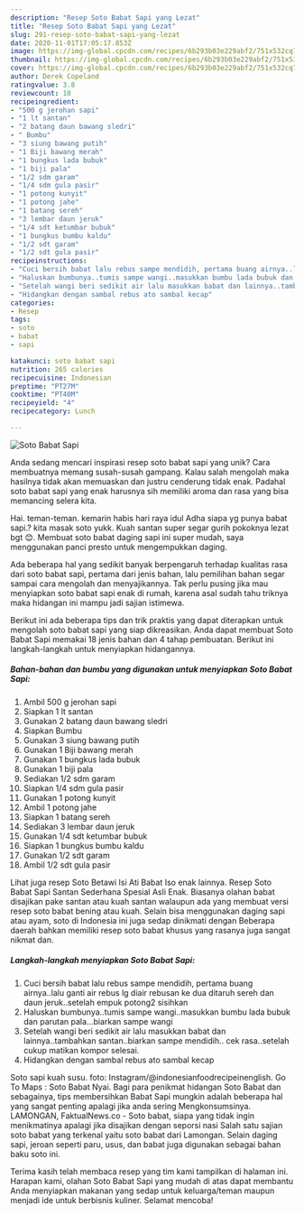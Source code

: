 ```yaml
---
description: "Resep Soto Babat Sapi yang Lezat"
title: "Resep Soto Babat Sapi yang Lezat"
slug: 291-resep-soto-babat-sapi-yang-lezat
date: 2020-11-01T17:05:17.853Z
image: https://img-global.cpcdn.com/recipes/6b293b03e229abf2/751x532cq70/soto-babat-sapi-foto-resep-utama.jpg
thumbnail: https://img-global.cpcdn.com/recipes/6b293b03e229abf2/751x532cq70/soto-babat-sapi-foto-resep-utama.jpg
cover: https://img-global.cpcdn.com/recipes/6b293b03e229abf2/751x532cq70/soto-babat-sapi-foto-resep-utama.jpg
author: Derek Copeland
ratingvalue: 3.8
reviewcount: 10
recipeingredient:
- "500 g jerohan sapi"
- "1 lt santan"
- "2 batang daun bawang sledri"
- " Bumbu"
- "3 siung bawang putih"
- "1 Biji bawang merah"
- "1 bungkus lada bubuk"
- "1 biji pala"
- "1/2 sdm garam"
- "1/4 sdm gula pasir"
- "1 potong kunyit"
- "1 potong jahe"
- "1 batang sereh"
- "3 lembar daun jeruk"
- "1/4 sdt ketumbar bubuk"
- "1 bungkus bumbu kaldu"
- "1/2 sdt garam"
- "1/2 sdt gula pasir"
recipeinstructions:
- "Cuci bersih babat lalu rebus sampe mendidih, pertama buang airnya..lalu ganti air rebus lg diair rebusan ke dua ditaruh sereh dan daun jeruk..setelah empuk potong2 sisihkan"
- "Haluskan bumbunya..tumis sampe wangi..masukkan bumbu lada bubuk dan parutan pala...biarkan sampe wangi"
- "Setelah wangi beri sedikit air lalu masukkan babat dan lainnya..tambahkan santan..biarkan sampe mendidih.. cek rasa..setelah cukup matikan kompor selesai."
- "Hidangkan dengan sambal rebus ato sambal kecap"
categories:
- Resep
tags:
- soto
- babat
- sapi

katakunci: soto babat sapi 
nutrition: 265 calories
recipecuisine: Indonesian
preptime: "PT27M"
cooktime: "PT40M"
recipeyield: "4"
recipecategory: Lunch

---
```



![Soto Babat Sapi](https://img-global.cpcdn.com/recipes/6b293b03e229abf2/751x532cq70/soto-babat-sapi-foto-resep-utama.jpg)

Anda sedang mencari inspirasi resep soto babat sapi yang unik? Cara membuatnya memang susah-susah gampang. Kalau salah mengolah maka hasilnya tidak akan memuaskan dan justru cenderung tidak enak. Padahal soto babat sapi yang enak harusnya sih memiliki aroma dan rasa yang bisa memancing selera kita.

Hai. teman-teman. kemarin habis hari raya idul Adha siapa yg punya babat sapi.? kita masak soto yukk. Kuah santan super segar gurih pokoknya lezat bgt 😊. Membuat soto babat daging sapi ini super mudah, saya menggunakan panci presto untuk mengempukkan daging.

Ada beberapa hal yang sedikit banyak berpengaruh terhadap kualitas rasa dari soto babat sapi, pertama dari jenis bahan, lalu pemilihan bahan segar sampai cara mengolah dan menyajikannya. Tak perlu pusing jika mau menyiapkan soto babat sapi enak di rumah, karena asal sudah tahu triknya maka hidangan ini mampu jadi sajian istimewa.


Berikut ini ada beberapa tips dan trik praktis yang dapat diterapkan untuk mengolah soto babat sapi yang siap dikreasikan. Anda dapat membuat Soto Babat Sapi memakai 18 jenis bahan dan 4 tahap pembuatan. Berikut ini langkah-langkah untuk menyiapkan hidangannya.

<!--inarticleads1-->

##### Bahan-bahan dan bumbu yang digunakan untuk menyiapkan Soto Babat Sapi:

1. Ambil 500 g jerohan sapi
1. Siapkan 1 lt santan
1. Gunakan 2 batang daun bawang sledri
1. Siapkan  Bumbu
1. Gunakan 3 siung bawang putih
1. Gunakan 1 Biji bawang merah
1. Gunakan 1 bungkus lada bubuk
1. Gunakan 1 biji pala
1. Sediakan 1/2 sdm garam
1. Siapkan 1/4 sdm gula pasir
1. Gunakan 1 potong kunyit
1. Ambil 1 potong jahe
1. Siapkan 1 batang sereh
1. Sediakan 3 lembar daun jeruk
1. Gunakan 1/4 sdt ketumbar bubuk
1. Siapkan 1 bungkus bumbu kaldu
1. Gunakan 1/2 sdt garam
1. Ambil 1/2 sdt gula pasir


Lihat juga resep Soto Betawi Isi Ati Babat Iso enak lainnya. Resep Soto Babat Sapi Santan Sederhana Spesial Asli Enak. Biasanya olahan babat disajikan pake santan atau kuah santan walaupun ada yang membuat versi resep soto babat bening atau kuah. Selain bisa menggunakan daging sapi atau ayam, soto di Indonesia ini juga sedap dinikmati dengan Beberapa daerah bahkan memiliki resep soto babat khusus yang rasanya juga sangat nikmat dan. 

<!--inarticleads2-->

##### Langkah-langkah menyiapkan Soto Babat Sapi:

1. Cuci bersih babat lalu rebus sampe mendidih, pertama buang airnya..lalu ganti air rebus lg diair rebusan ke dua ditaruh sereh dan daun jeruk..setelah empuk potong2 sisihkan
1. Haluskan bumbunya..tumis sampe wangi..masukkan bumbu lada bubuk dan parutan pala...biarkan sampe wangi
1. Setelah wangi beri sedikit air lalu masukkan babat dan lainnya..tambahkan santan..biarkan sampe mendidih.. cek rasa..setelah cukup matikan kompor selesai.
1. Hidangkan dengan sambal rebus ato sambal kecap


Soto sapi kuah susu. foto: Instagram/@indonesianfoodrecipeinenglish. Go To Maps : Soto Babat Nyai. Bagi para penikmat hidangan Soto Babat dan sebagainya, tips membersihkan Babat Sapi mungkin adalah beberapa hal yang sangat penting apalagi jika anda sering Mengkonsumsinya. LAMONGAN, FaktualNews.co - Soto babat, siapa yang tidak ingin menikmatinya apalagi jika disajikan dengan seporsi nasi Salah satu sajian soto babat yang terkenal yaitu soto babat dari Lamongan. Selain daging sapi, jeroan seperti paru, usus, dan babat juga digunakan sebagai bahan baku soto ini. 

Terima kasih telah membaca resep yang tim kami tampilkan di halaman ini. Harapan kami, olahan Soto Babat Sapi yang mudah di atas dapat membantu Anda menyiapkan makanan yang sedap untuk keluarga/teman maupun menjadi ide untuk berbisnis kuliner. Selamat mencoba!
